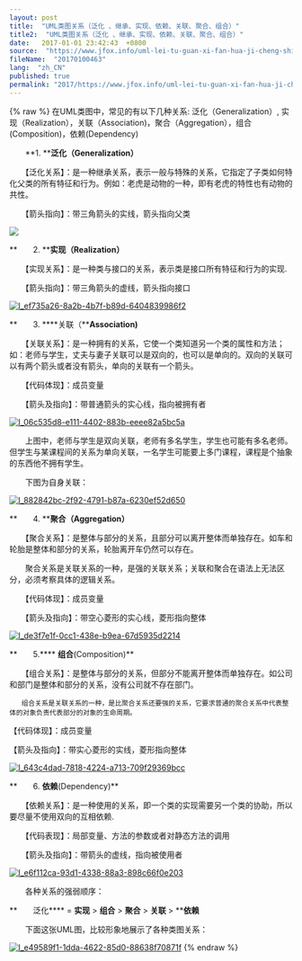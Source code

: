 ```yaml
---
layout: post
title:  "UML类图关系（泛化 、继承、实现、依赖、关联、聚合、组合）"
title2:  "UML类图关系（泛化 、继承、实现、依赖、关联、聚合、组合）"
date:   2017-01-01 23:42:43  +0800
source:  "https://www.jfox.info/uml-lei-tu-guan-xi-fan-hua-ji-cheng-shi-xian-yi-lai-guan-lian-ju-he-zu-he.html"
fileName:  "20170100463"
lang:  "zh_CN"
published: true
permalink: "2017/https://www.jfox.info/uml-lei-tu-guan-xi-fan-hua-ji-cheng-shi-xian-yi-lai-guan-lian-ju-he-zu-he.html"
---
```

{% raw %}
在UML类图中，常见的有以下几种关系: 泛化（Generalization）,  实现（Realization），关联（Association)，聚合（Aggregation），组合(Composition)，依赖(Dependency)

 　　**1. ****泛化（****Generalization****）**

　　【泛化关系】：是一种继承关系，表示一般与特殊的关系，它指定了子类如何特化父类的所有特征和行为。例如：老虎是动物的一种，即有老虎的特性也有动物的共性。

　　【箭头指向】：带三角箭头的实线，箭头指向父类

![](http://www.jfox.info/wp-content/uploads/2013/10/l_d1feabf5-05df-4bc3-a894-cecdbe3b6486.gif) 

**　　2. ****实现（****Realization****）**

　　【实现关系】：是一种类与接口的关系，表示类是接口所有特征和行为的实现.

　　【箭头指向】：带三角箭头的虚线，箭头指向接口

[![l_ef735a26-8a2b-4b7f-b89d-6404839986f2](http://www.jfox.info/wp-content/uploads/2013/10/l_ef735a26-8a2b-4b7f-b89d-6404839986f2.gif)](https://www.jfox.info/go.php?url=http://www.jfox.info/wp-content/uploads/2013/10/l_ef735a26-8a2b-4b7f-b89d-6404839986f2.gif) 

**　　3. ****关联（****Association)**

　　【关联关系】：是一种拥有的关系，它使一个类知道另一个类的属性和方法；如：老师与学生，丈夫与妻子关联可以是双向的，也可以是单向的。双向的关联可以有两个箭头或者没有箭头，单向的关联有一个箭头。

　　【代码体现】：成员变量

　　【箭头及指向】：带普通箭头的实心线，指向被拥有者

[![l_06c535d8-e111-4402-883b-eeee82a5bc5a](http://www.jfox.info/wp-content/uploads/2013/10/l_06c535d8-e111-4402-883b-eeee82a5bc5a.gif)](https://www.jfox.info/go.php?url=http://www.jfox.info/wp-content/uploads/2013/10/l_06c535d8-e111-4402-883b-eeee82a5bc5a.gif) 

　　上图中，老师与学生是双向关联，老师有多名学生，学生也可能有多名老师。但学生与某课程间的关系为单向关联，一名学生可能要上多门课程，课程是个抽象的东西他不拥有学生。 

　　下图为自身关联： 

[![l_882842bc-2f92-4791-b87a-6230ef52d650](http://www.jfox.info/wp-content/uploads/2013/10/l_882842bc-2f92-4791-b87a-6230ef52d650.gif)](https://www.jfox.info/go.php?url=http://www.jfox.info/wp-content/uploads/2013/10/l_882842bc-2f92-4791-b87a-6230ef52d650.gif)

**　　4. ****聚合（****Aggregation****）**

　　【聚合关系】：是整体与部分的关系，且部分可以离开整体而单独存在。如车和轮胎是整体和部分的关系，轮胎离开车仍然可以存在。

　　聚合关系是关联关系的一种，是强的关联关系；关联和聚合在语法上无法区分，必须考察具体的逻辑关系。

　　【代码体现】：成员变量

　　【箭头及指向】：带空心菱形的实心线，菱形指向整体

[![l_de3f7e1f-0cc1-438e-b9ea-67d5935d2214](http://www.jfox.info/wp-content/uploads/2013/10/l_de3f7e1f-0cc1-438e-b9ea-67d5935d2214.gif)](https://www.jfox.info/go.php?url=http://www.jfox.info/wp-content/uploads/2013/10/l_de3f7e1f-0cc1-438e-b9ea-67d5935d2214.gif) 

**　　5.**** ****组合****(Composition)**

　　【组合关系】：是整体与部分的关系，但部分不能离开整体而单独存在。如公司和部门是整体和部分的关系，没有公司就不存在部门。

       组合关系是关联关系的一种，是比聚合关系还要强的关系，它要求普通的聚合关系中代表整体的对象负责代表部分的对象的生命周期。

【代码体现】：成员变量

【箭头及指向】：带实心菱形的实线，菱形指向整体

[![l_643c4dad-7818-4224-a713-709f29369bcc](http://www.jfox.info/wp-content/uploads/2013/10/l_643c4dad-7818-4224-a713-709f29369bcc.gif)](https://www.jfox.info/go.php?url=http://www.jfox.info/wp-content/uploads/2013/10/l_643c4dad-7818-4224-a713-709f29369bcc.gif)

**　　6. ****依赖****(Dependency)**

　　【依赖关系】：是一种使用的关系，即一个类的实现需要另一个类的协助，所以要尽量不使用双向的互相依赖.

　　【代码表现】：局部变量、方法的参数或者对静态方法的调用

　　【箭头及指向】：带箭头的虚线，指向被使用者

[![l_e6f112ca-93d1-4338-88a3-898c66f0e203](http://www.jfox.info/wp-content/uploads/2013/10/l_e6f112ca-93d1-4338-88a3-898c66f0e203.gif)](https://www.jfox.info/go.php?url=http://www.jfox.info/wp-content/uploads/2013/10/l_e6f112ca-93d1-4338-88a3-898c66f0e203.gif) 

　　各种关系的强弱顺序：

**　　泛化**** = ****实现**** > ****组合**** > ****聚合**** > ****关联**** > ****依赖** 

　　下面这张UML图，比较形象地展示了各种类图关系：

[![l_e49589f1-1dda-4622-85d0-88638f70871f](http://www.jfox.info/wp-content/uploads/2013/10/l_e49589f1-1dda-4622-85d0-88638f70871f-300x243.png)](https://www.jfox.info/go.php?url=http://www.jfox.info/wp-content/uploads/2013/10/l_e49589f1-1dda-4622-85d0-88638f70871f.png)
{% endraw %}
